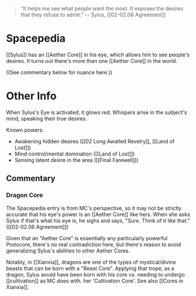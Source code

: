 > "It helps me see what people want the most. It exposes the desires that they refuse to admit."
> -- Sylus, [[02-02.06 Agreement]]

# Spacepedia
[[Sylus]] has an [[Aether Core]] in his eye, which allows him to see people's desires.
It turns out there's more than one [[Aether Core]] in the world.

((See commentary below for nuance here.))

# Other Info
When Sylus's Eye is activated, it glows red. Whispers arise in the subject's mind, speaking their true desires.

Known powers:
* Awakening hidden desires ([[02 Long Awaited Revelry]], [[Land of Lost]])
* Mind control/mental domination ([[Land of Lost]])
* Sensing latent desire in the area ([[Final Farewell]])

## Commentary

### Dragon Core
The Spacepedia entry is from MC's perspective, so it may not be strictly accurate that his eye's power is an [[Aether Core]] like hers. When she asks Sylus if that's what his eye is, he sighs and says, "Sure. Think of it like that." ([[02-02.06 Agreement]])

Given that an "Aether Core" is essentially any particularly powerful Protocore, there's no real contradiction here, but there's reason to avoid generalizing Sylus's abilities to other Aether Cores. 

Notably, in [[Xianxia]], dragons are one of the types of mystical/divine beasts that can be born with a "Beast Core". Applying that trope, as a dragon, Sylus would have been born with his core vs. needing to undergo [[cultivation]] as MC does with. her 'Cultivation Core'. See also [[Cores in Xianxia]].